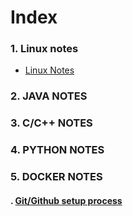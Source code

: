 # Index

###  1. Linux notes
  - [Linux Notes](#linux-notes)
###  2. JAVA NOTES
###  3. C/C++ NOTES
###  4. PYTHON NOTES
###  5. DOCKER NOTES
#### . [Git/Github setup process](Git-and-GitHubsetup_Process.md)
